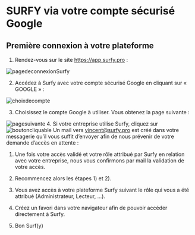 # SURFY via votre compte sécurisé Google

## Première connexion à votre plateforme

1. Rendez-vous sur le site https://app.surfy.pro :

![pagedeconnexionSurfy](https://res.cloudinary.com/dngnxxqr4/image/upload/v1719407257/page_connexion_surfy_b4jrgy.png)

2. Accédez à Surfy avec votre compte sécurisé Google en cliquant sur 
« GOOGLE » :

![choixdecompte](https://res.cloudinary.com/dngnxxqr4/image/upload/v1719407512/choix_de_compte_rp2orn.png)

3. Choisissez le compte Google à utiliser. Vous obtenez la page suivante :

![pagesuivante](https://res.cloudinary.com/dngnxxqr4/image/upload/v1719407513/page_suivante_scazqb.png)
4. Si votre entreprise utilise Surfy, cliquez sur ![boutoncliquable](https://res.cloudinary.com/dngnxxqr4/image/upload/v1719407513/bouton_cliquable_l3gcdo.png)
Un mail vers vincent@surfy.pro est créé dans votre messagerie qu’il 
vous suffit d’envoyer afin de nous prévenir de votre demande d’accès en
attente :

1. Une fois votre accès validé et votre rôle attribué par Surfy en relation 
avec votre entreprise, nous vous confirmons par mail la validation de 
votre accès.

1. Recommencez alors les étapes 1) et 2).

1. Vous avez accès à votre plateforme Surfy suivant le rôle qui vous a été 
attribué (Administrateur, Lecteur, ...).

1. Créez un favori dans votre navigateur afin de pouvoir accéder 
directement à Surfy.

1. Bon Surf(y) 